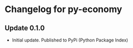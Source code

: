 # Changelog for py-economy
## Update 0.1.0
* Initial update. Published to PyPi (Python Package Index)